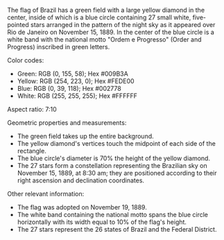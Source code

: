 The flag of Brazil has a green field with a large yellow diamond in the center, inside of which is a blue circle containing 27 small white, five-pointed stars arranged in the pattern of the night sky as it appeared over Rio de Janeiro on November 15, 1889. In the center of the blue circle is a white band with the national motto "Ordem e Progresso" (Order and Progress) inscribed in green letters.

Color codes:
- Green: RGB (0, 155, 58); Hex #009B3A
- Yellow: RGB (254, 223, 0); Hex #FEDE00
- Blue: RGB (0, 39, 118); Hex #002778
- White: RGB (255, 255, 255); Hex #FFFFFF

Aspect ratio: 7:10

Geometric properties and measurements:
- The green field takes up the entire background.
- The yellow diamond's vertices touch the midpoint of each side of the rectangle.
- The blue circle's diameter is 70% the height of the yellow diamond.
- The 27 stars form a constellation representing the Brazilian sky on November 15, 1889, at 8:30 am; they are positioned according to their right ascension and declination coordinates.

Other relevant information:
- The flag was adopted on November 19, 1889.
- The white band containing the national motto spans the blue circle horizontally with its width equal to 10% of the flag's height.
- The 27 stars represent the 26 states of Brazil and the Federal District.